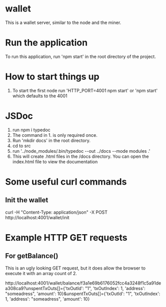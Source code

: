 # wallet
This is a wallet server, similar to the node and the miner.

# Run the application
To run this application, run 'npm start' in the root directory of the project.

# How to start things up
1. To start the first node run 'HTTP_PORT=4001 npm start' or 'npm start' which defaults 
    to the 4001

# JSDoc
1. run npm i typedoc
2. The command in 1. is only required once.
3. Run 'mkdir docs' in the root directory.
4. cd to src
5. run '../node_modules/.bin/typedoc --out ../docs --mode modules .'
6. This will create .html files in the /docs directory.  You can open the index.html file to view the documentation

# Some useful curl commands

## Init the wallet
curl -H "Content-Type: application/json" -X POST http://localhost:4001/wallet/init

# Example HTTP GET requests

## For getBalance()
This is an ugly looking GET request, but it does allow the browser to execute it with an array count of 2.

http://localhost:4001/wallet/balance/f3a1e69b6176052fcc4a3248f1c5a91dea308ca9?unspentTxOuts[]={'txOutId': "1", 'txOutIndex': 1, 'address': "someadress", 'amount': 10}&unspentTxOuts[]={'txOutId': "1", 'txOutIndex': 1, 'address': "someadress", 'amount': 10}